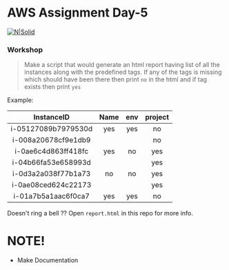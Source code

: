 # AWS Assignment Day-5
 
[![N|Solid](https://upload.wikimedia.org/wikipedia/commons/thumb/5/5c/AWS_Simple_Icons_AWS_Cloud.svg/100px-AWS_Simple_Icons_AWS_Cloud.svg.png)](https://nodesource.com/products/nsolid)


### Workshop
> Make a script that would generate an html report having list of all the instances along with the predefined tags. If any of the tags is missing which should have been there then print `no` in the html and if tag exists then print `yes`



Example:

|   InstanceID       |    Name    | env  | project | 
|:------------------:|:----------:|:----:|:-------:|
|i-05127089b7979530d |   yes      |  yes |   no    |
|i-008a20678cf9e1db9 |            |      |   no    |
|i-0ae6c4d863ff418fc |   yes      |  no  |   yes   |
|i-04b66fa53e658993d |            |      |   yes   |
|i-0d3a2a038f77b1a73 |   no       |  no  |   yes   |
|i-0ae08ced624c22173 |            |      |   yes   |
|i-01a7b5a1aac6f0ca7 |   yes      |  yes |   no    |


Doesn't ring a bell ??
Open `report.html` in this repo for more info.

#  NOTE!
  - Make Documentation
